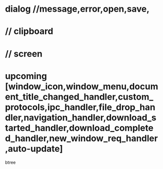 # dialog //message,error,open,save,
# // clipboard
# // screen
# upcoming [window_icon,window_menu,document_title_changed_handler,custom_protocols,ipc_handler,file_drop_handler,navigation_handler,download_started_handler,download_completed_handler,new_window_req_handler,auto-update]

btree